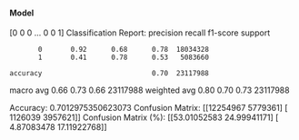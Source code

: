 #### Model
[0 0 0 ... 0 0 1]
Classification Report:
              precision    recall  f1-score   support

           0       0.92      0.68      0.78  18034328
           1       0.41      0.78      0.53   5083660

    accuracy                           0.70  23117988
   macro avg       0.66      0.73      0.66  23117988
weighted avg       0.80      0.70      0.73  23117988

Accuracy: 0.7012975350623073
Confusion Matrix:
[[12254967  5779361]
 [ 1126039  3957621]]
Confusion Matrix (%):
[[53.01052583 24.99941171]
 [ 4.87083478 17.11922768]]
